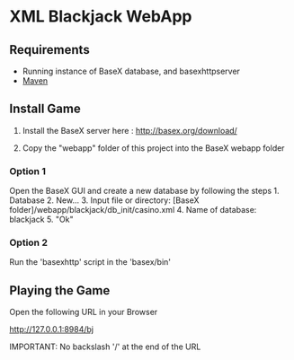 # XML Blackjack WebApp

## Requirements
- Running instance of BaseX database, and basexhttpserver
- [Maven](https://maven.apache.org/download.cgi)

## Install Game

1. Install the BaseX server here : http://basex.org/download/

2. Copy the "webapp" folder of this project into the BaseX webapp folder

### Option 1
Open the BaseX GUI and create a new database by following the steps
	1. Database
	2. New...
	3. Input file or directory: [BaseX folder]/webapp/blackjack/db_init/casino.xml
	4. Name of database: blackjack
	5. "Ok"

### Option 2
Run the 'basexhttp' script in the 'basex/bin'

## Playing the Game

Open the following URL in your Browser

http://127.0.0.1:8984/bj

IMPORTANT: No backslash '/' at the end of the URL
